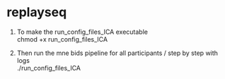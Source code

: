 # replayseq
1. To make the run_config_files_ICA executable <br>
chmod +x run_config_files_ICA

2. Then run the mne bids pipeline for all participants / step by step with logs <br>
./run_config_files_ICA
